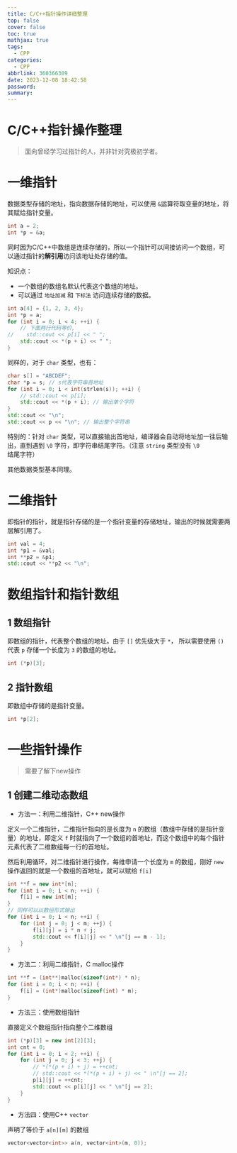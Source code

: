 ```yaml
---
title: C/C++指针操作详细整理
top: false
cover: false
toc: true
mathjax: true
tags:
  - CPP
categories:
  - CPP
abbrlink: 360366309
date: 2023-12-08 18:42:58
password:
summary:
---
```


# C/C++指针操作整理

> 面向曾经学习过指针的人，并非针对究极初学者。

# 一维指针

数据类型存储的地址，指向数据存储的地址，可以使用 `&`运算符取变量的地址，将其赋给指针变量。

```cpp
int a = 2;
int *p = &a;
```

同时因为C/C++中数组是连续存储的，所以一个指针可以间接访问一个数组，可以通过指针的**解引用**访问该地址处存储的值。

知识点：

- 一个数组的数组名默认代表这个数组的地址。
- 可以通过 `地址加减` 和 `下标法` 访问连续存储的数据。

```cpp
int a[4] = {1, 2, 3, 4};
int *p = a;
for (int i = 0; i < 4; ++i) {
    // 下面两行代码等价,
//    std::cout << p[i] << " ";
    std::cout << *(p + i) << " ";
}
```

同样的，对于 `char` 类型，也有：

```cpp
char s[] = "ABCDEF";
char *p = s; // s代表字符串首地址
for (int i = 0; i < int(strlen(s)); ++i) {
    // std::cout << p[i];
    std::cout << *(p + i); // 输出单个字符
}
std::cout << "\n";
std::cout << p << "\n"; // 输出整个字符串
```

特别的：针对 `char` 类型，可以直接输出首地址，编译器会自动将地址加一往后输出，直到遇到 `\0` 字符，即字符串结尾字符。（注意 `string` 类型没有 `\0` 结尾字符）

其他数据类型基本同理。

# 二维指针

即指针的指针，就是指针存储的是一个指针变量的存储地址，输出的时候就需要两层解引用了。

```cpp
int val = 4;
int *p1 = &val;
int **p2 = &p1;
std::cout << **p2 << "\n";
```



# 数组指针和指针数组

## 1 数组指针

即数组的指针，代表整个数组的地址。由于 `[]` 优先级大于 `*`， 所以需要使用 `()` 代表 `p` 存储一个长度为 `3` 的数组的地址。

``` cpp
int (*p)[3];
```

## 2 指针数组

即数组中存储的是指针变量。

```cpp
int *p[2];
```

# 一些指针操作

> 需要了解下new操作

## 1 创建二维动态数组

- 方法一：利用二维指针，C++ new操作

定义一个二维指针，二维指针指向的是长度为 `n` 的数组（数组中存储的是指针变量）的地址，即定义 `f` 时就指向了一个数组的首地址，而这个数组中的每个指针元素代表了二维数组每一行的首地址。

然后利用循环，对二维指针进行操作，每维申请一个长度为 `m` 的数组，刚好 `new` 操作返回的就是一个数组的首地址，就可以赋给 `f[i]`

```cpp
int **f = new int*[n];
for (int i = 0; i < n; ++i) {
    f[i] = new int[m];
}
// 同样可以以数组形式输出
for (int i = 0; i < n; ++i) {
	for (int j = 0; j < m; ++j) {
		f[i][j] = i * n + j;
		std::cout << f[i][j] << " \n"[j == m - 1];
	}
}
```

- 方法二：利用二维指针，C malloc操作

```c
int **f = (int**)malloc(sizeof(int*) * n);
for (int i = 0; i < n; ++i) {
    f[i] = (int*)malloc(sizeof(int) * m);
}
```

- 方法三：使用数组指针

直接定义个数组指针指向整个二维数组

```cpp
int (*p)[3] = new int[2][3];
int cnt = 0;
for (int i = 0; i < 2; ++i) {
	for (int j = 0; j < 3; ++j) {
		// *(*(p + i) + j) = ++cnt;
		// std::cout << *(*(p + i) + j) << " \n"[j == 2];
		p[i][j] = ++cnt;
		std::cout << p[i][j] << " \n"[j == 2];
	}
}
```

- 方法四：使用C++ `vector` 

声明了等价于 `a[n][m]` 的数组

```cpp
vector<vector<int>> a(n, vector<int>(m, 0));
```

